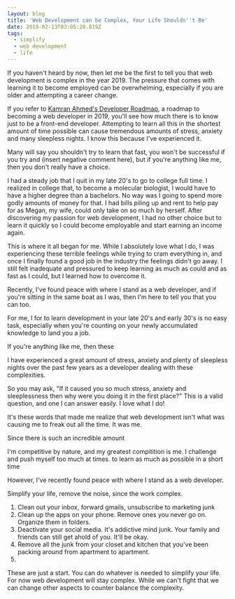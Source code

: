 ```yaml
---
layout: blog
title: 'Web Development can be Complex, Your Life Shouldn''t Be'
date: 2019-02-13T03:05:20.819Z
tags:
  - simplify
  - web development
  - life
---
```

If you haven't heard by now, then let me be the first to tell you that web development is complex in the year 2019. The pressure that comes with learning it to become employed can be overwhelming, especially if you are older and attempting a career change.

If you refer to [Kamran Ahmed's Developer Roadmap](https://github.com/kamranahmedse/developer-roadmap#introduction), a roadmap to becoming a web developer in 2019, you'll see how much there is to know just to be a front-end developer. Attempting to learn all this in the shortest amount of time possible can cause tremendous amounts of stress, anxiety and many sleepless nights. I know this because I've experienced it.

Many will say you shouldn't try to learn that fast, you won't be successful if you try and (insert negative comment here), but if you're anything like me, then you don't really have a choice.

I had a steady job that I quit in my late 20's to go to college full time. I realized in college that, to become a molecular biologist, I would have to have a higher degree than a bachelors. No way was I going to spend more godly amounts of money for that. I had bills piling up and rent to help pay for as Megan, my wife, could only take on so much by herself. After discovering my passion for web development, I had no other choice but to learn it quickly so I could become employable and start earning an income again.

This is where it all began for me. While I absolutely love what I do, I was experiencing these terrible feelings while trying to cram everything in, and once I finally found a good job in the industry the feelings didn't go away. I still felt inadequate and pressured to keep learning as much as could and as fast as I could, but I learned how to overcome it.

Recently, I've found peace with where I stand as a web developer, and if you're sitting in the same boat as I was, then I'm here to tell you that you can too. 

For me, I  for to learn development in your late 20's and early 30's is no easy task, especially when you're counting on your newly accumulated knowledge to land you a job.

If you're anything like me, then these 

I have experienced a great amount of stress, anxiety and plenty of sleepless nights over the past few years as a developer dealing with these complexities. 

So you may ask, "If it caused you so much stress, anxiety and sleeplessness then why were you doing it in the first place?" This is a valid question, and one I can answer easily. I love what I do! 

It's these words that made me realize that web development isn't what was causing me to freak out all the time. It was me.

Since there is such an incredible amount

I'm competitive by nature, and my greatest compitition is me. I challenge and push myself too much at times. to learn as much as possible in a short time

However, I've recently found peace with where I stand as a web developer.

Simplify your life, remove the noise, since the work complex.

1. Clean out your inbox, forward gmails, unsubscribe to marketing junk
2. Clean up the apps on your phone. Remove ones you never go on. Organize them in folders.
3. Deactivate your social media. It's addictive mind junk. Your family and friends can still get ahold of you. It'll be okay.
4. Remove all the junk from your closet and kitchen that you've been packing around from apartment to apartment.
5. 

These are just a start. You can do whatever is needed to simplify your life. For now web development will stay complex. While we can't fight that we can change other aspects to counter balance the complexity.
